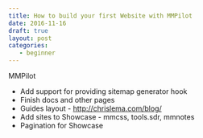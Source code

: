 ```yaml
---
title: How to build your first Website with MMPilot
date: 2016-11-16
draft: true
layout: post
categories: 
   - beginner
---
```


MMPilot
 - Add support for providing sitemap generator hook
 - Finish docs and other pages
 - Guides layout - http://chrislema.com/blog/
 - Add sites to Showcase - mmcss, tools.sdr, mmnotes
 - Pagination for Showcase